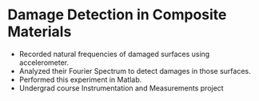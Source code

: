 # Damage Detection in Composite Materials
- Recorded natural frequencies of damaged surfaces using accelerometer.
- Analyzed their Fourier Spectrum to detect damages in those surfaces.
- Performed this experiment in Matlab.
- Undergrad course Instrumentation and Measurements project
